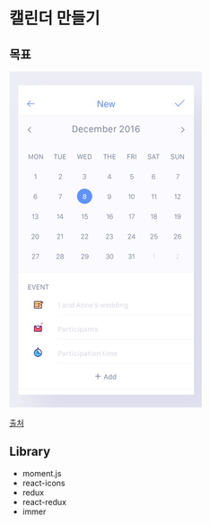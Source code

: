 # 캘린더 만들기

## 목표 
![목표 이미지](./doc/ideal.jpg)

[출처](https://www.justinmind.com/blog/best-calendar-app-designs-and-how-to-prototype-your-own/)

## Library 

- moment.js
- react-icons
- redux
- react-redux
- immer


